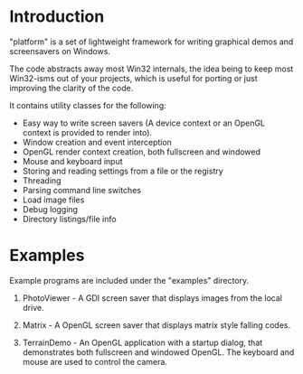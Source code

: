 Introduction
============

"platform" is a set of lightweight framework for writing graphical demos and screensavers on Windows.

The code abstracts away most Win32 internals, the idea being to keep most Win32-isms out of your projects, which is useful for porting or just improving the clarity of the code.

It contains utility classes for the following:

 + Easy way to write screen savers (A device context or an OpenGL context is provided to render into).
 + Window creation and event interception
 + OpenGL render context creation, both fullscreen and windowed
 + Mouse and keyboard input
 + Storing and reading settings from a file or the registry
 + Threading
 + Parsing command line switches
 + Load image files
 + Debug logging
 + Directory listings/file info

Examples
========

Example programs are included under the "examples" directory.

1. PhotoViewer - A GDI screen saver that displays images from the local drive.

2. Matrix - A OpenGL screen saver that displays matrix style falling codes.

3. TerrainDemo - An OpenGL application with a startup dialog, that demonstrates both fullscreen and windowed OpenGL.  The keyboard and mouse are used to control the camera.
